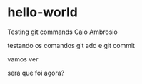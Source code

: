# hello-world
Testing git commands 
Caio Ambrosio

testando os comandos git add e git commit

vamos ver

será que foi agora?
